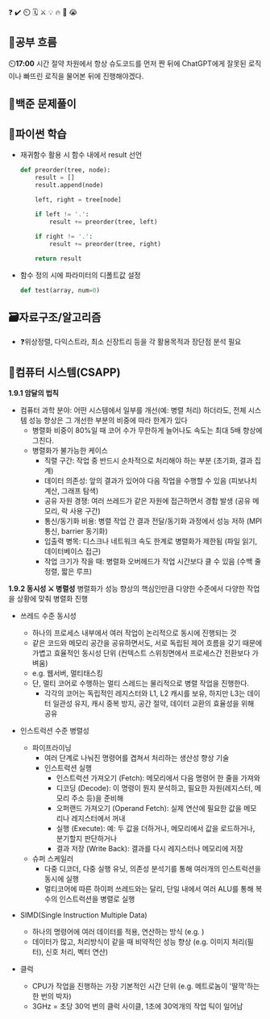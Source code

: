 ❓ ✔️ ⏲️ 🗓️ ⚔️ 💡 🔥 🎵 😭

## 🧠공부 흐름
⏲️**17:00** 시간 절약 차원에서 항상 슈도코드를 먼저 짠 뒤에 ChatGPT에게 잘못된 로직이나 빠뜨린 로직을 물어본 뒤에 진행해야겠다.

## 🔢백준 문제풀이


## 🐍파이썬 학습
- 재귀함수 활용 시 함수 내에서 result 선언
    ```python
    def preorder(tree, node):
        result = []
        result.append(node)

        left, right = tree[node]
        
        if left != '.':
            result += preorder(tree, left)

        if right != '.':
            result += preorder(tree, right)  

        return result    
    ```
- 함수 정의 시에 파라미터의 디폴트값 설정
    ```python
    def test(array, num=0)
    ```

## 🗃️자료구조/알고리즘
- ❓위상정렬, 다익스트라, 최소 신장트리 등을 각 활용목적과 장단점 분석 필요

## 📓컴퓨터 시스템(CSAPP)
**1.9.1 암달의 법칙**
- 컴퓨터 과학 분야: 어떤 시스템에서 일부를 개선(예: 병렬 처리) 하더라도, 전체 시스템 성능 향상은 그 개선한 부분의 비중에 따라 한계가 있다
    - 병렬화 비중이 80%일 때 코어 수가 무한하게 늘어나도 속도는 최대 5배 향상에 그친다.
    - 병렬화가 불가능한 케이스
        - 직렬 구간: 작업 중 반드시 순차적으로 처리해야 하는 부분 (초기화, 결과 집계)
        - 데이터 의존성: 앞의 결과가 있어야 다음 작업을 수행할 수 있음 (피보나치 계산, 그래프 탐색)
        - 공유 자원 경쟁: 여러 쓰레드가 같은 자원에 접근하면서 경합 발생 (공유 메모리, 락 사용 구간)
        - 통신/동기화 비용: 병렬 작업 간 결과 전달/동기화 과정에서 성능 저하 (MPI 통신, barrier 동기화)
        - 입출력 병목: 디스크나 네트워크 속도 한계로 병렬화가 제한됨 (파일 읽기, 데이터베이스 접근)
        - 작업 크기가 작을 때: 병렬화 오버헤드가 작업 시간보다 클 수 있음  (수백 줄 정렬, 짧은 루프)

**1.9.2 동시성 ⚔️ 병렬성**
병렬화가 성능 향상의 핵심인만큼 다양한 수준에서 다양한 작업을 상황에 맞춰 병렬화 진행
- 쓰레드 수준 동시성
    - 하나의 프로세스 내부에서 여러 작업이 논리적으로 동시에 진행되는 것
    - 같은 코드와 메모리 공간을 공유하면서도, 서로 독립된 제어 흐름을 갖기 때문에 가볍고 효율적인 동시성 단위 (컨텍스트 스위칭면에서 프로세스간 전환보다 가벼움) 
    - e.g. 웹서버, 멀티태스킹
    - 단, 멀티 코어로 수행하는 멀티 스레드는 물리적으로 병렬 작업을 진행한다.
        - 각각의 코어는 독립적인 레지스터와 L1, L2 캐시를 보유, 하지만 L3는 데이터 일관성 유지, 캐시 중복 방지, 공간 절약, 데이터 교환의 효율성을 위해 공유
- 인스트럭션 수준 병렬성
    - 파이프라이닝    
        - 여러 단계로 나눠진 명령어를 겹쳐서 처리하는 생산성 향상 기술
        - 인스트럭션 실행
            - 인스트럭션 가져오기 (Fetch): 메모리에서 다음 명령어 한 줄을 가져와
            - 디코딩 (Decode): 이 명령이 뭔지 분석하고, 필요한 자원(레지스터, 메모리 주소 등)을 준비해
            - 오퍼랜드 가져오기 (Operand Fetch): 실제 연산에 필요한 값을 메모리나 레지스터에서 꺼내
            - 실행 (Execute): 예: 두 값을 더하거나, 메모리에서 값을 로드하거나, 분기할지 판단하거나
            - 결과 저장 (Write Back): 결과를 다시 레지스터나 메모리에 저장
    - 슈퍼 스케일러
        - 다중 디코더, 다중 실행 유닛, 의존성 분석기를 통해 여러개의 인스트럭션을 동시에 실행
        - 멀티코어에 따른 하이퍼 쓰레드와는 달리, 단일 내에서 여러 ALU를 통해 복수의 인스트럭션을 병렬로 실행
- SIMD(Single Instruction Multiple Data) 
     - 하나의 명령어에 여러 데이터를 적용, 연산하는 방식 (e.g. )
     - 데이터가 많고, 처리방식이 같을 때 비약적인 성능 향상 (e.g. 이미지 처리(필터), 신호 처리, 벡터 연산)

- 클럭 
    - CPU가 작업을 진행하는 가장 기본적인 시간 단위 (e.g. 메트로놈이 '딸깍'하는 한 번의 박자)
    - 3GHz = 초당 30억 번의 클럭 사이클, 1초에 30억개의 작업 틱이 일어남

